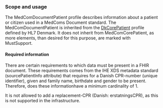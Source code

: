 ### Scope and usage 

The MedComDocumentPatient profile describes information about a patient or citizen used in a MedComs Document standard. 
The MedComDocumentPatient is inherited from the [DkCorePatient](https://hl7.dk/fhir/core/3.2.0/StructureDefinition-dk-core-patient.html) profile defined by HL7 Denmark. It does not inherit from MedComCorePatient, as more elements, than desired for this purpose, are marked with MustSupport. 

#### Required information

There are certain requirements to which data must be present in a FHIR document. These requirements comes from the IHE XDS metadata standard (sourcePatientInfo attribute) that requires for a Danish CPR-number (unique identifier), given and family name, birthdate and gender to be present. Therefore, does these informationhave a minimum cardinality of 1. 

It is not allowed to add a replacement-CPR (Danish: erstatningsCPR), as this is not supported in the infrastructure.